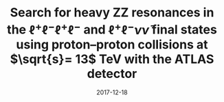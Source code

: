 ---
title: "Search for heavy ZZ resonances in the $\\ell ^+\\ell ^-\\ell ^+\\ell ^-$ and $\\ell ^+\\ell ^-\\nu \\bar{\\nu }$ final states using proton–proton collisions at $\\sqrt{s}= 13$   $\\text {TeV}$ with the ATLAS detector"
date: 2017-12-18
venue: Eur. Phys. J. C 78 (2018) 293
link: https://doi.org/10.1140/epjc/s10052-018-5686-3
inspire_id: 1643838
authors: ATLAS Collaboration
---